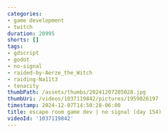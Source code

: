 ```yaml
---
categories:
- game development
- twitch
duration: 20995
shorts: []
tags:
- gdscript
- godot
- no-signal
- raided-by-Aerze_the_Witch
- raiding-Na11t3
- tenacity
thumbPath: /assets/thumbs/20241207205028.jpg
thumbUri: /videos/1037119842/pictures/1959026197
timestamp: 2024-12-07T14:50:28-06:00
title: escape room game dev | no signal (day 154)
videoId: '1037119842'
---
```

